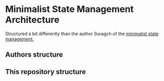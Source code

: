 # Minimalist State Management Architecture

Structured a bit differently than the author Suragch of the [minimalist state management.](https://suragch.medium.com/flutter-state-management-for-minimalists-4c71a2f2f0c1)

## Authors structure

## This repository structure
